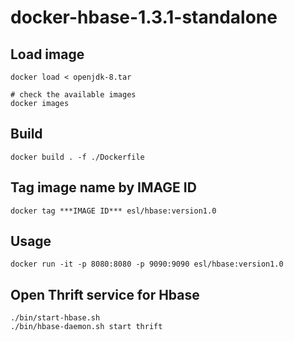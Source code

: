 # docker-hbase-1.3.1-standalone

## Load image
```
docker load < openjdk-8.tar

# check the available images
docker images
```

## Build
```
docker build . -f ./Dockerfile
```

## Tag image name by IMAGE ID
```
docker tag ***IMAGE ID*** esl/hbase:version1.0
```

## Usage
```
docker run -it -p 8080:8080 -p 9090:9090 esl/hbase:version1.0 
```

## Open Thrift service for Hbase
```
./bin/start-hbase.sh
./bin/hbase-daemon.sh start thrift
```
